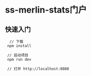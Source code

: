 # ss-merlin-stats门户

## 快速入门

```
  // 下载
 npm install
 
 // 启动项目
 npm run dev
 
 // 打开 http://localhost:8080
```
